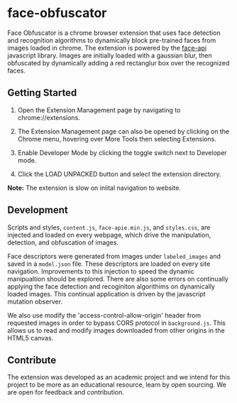 # face-obfuscator

Face Obfuscator is a chrome browser extension that uses face detection and recognition algorithms to dynamically block pre-trained faces from images loaded in chrome. The extension is powered by the [face-api](https://github.com/justadudewhohacks/face-api.js) javascript library. Images are initially loaded with a gaussian blur, then obfuscated by dynamically adding a red rectanglur box over the recognized faces.

## Getting Started

1. Open the Extension Management page by navigating to chrome://extensions.

2. The Extension Management page can also be opened by clicking on the Chrome menu, hovering over More Tools then selecting Extensions.

3. Enable Developer Mode by clicking the toggle switch next to Developer mode.

4. Click the LOAD UNPACKED button and select the extension directory.

**Note:** The extension is slow on iniital navigation to website.

## Development

Scripts and styles, `content.js`, `face-apie.min.js`, and `styles.css`, are injected and loaded on every webpage, which drive the manipulation, detection, and obfuscation of images.

Face descriptors were generated from images under `labeled_images` and saved in a `model.json` file. These descriptors are loaded on every site navigation. Improvements to this injection to speed the dynamic manipualtion should be explored. There are also some errors on continually applying the face detection and recoginiton algorithims on dynamically loaded images. This continual application is driven by the javascript mutation observer.

We also use modify the 'access-control-allow-origin' header from requested images in order to bypass CORS protocol in `background.js`. This allows us to read and modify images downloaded from other origins in the HTML5 canvas.

## Contribute

The extension was developed as an academic project and we intend for this project to be more as an educational resource, learn by open sourcing. We are open for feedback and contribution.
